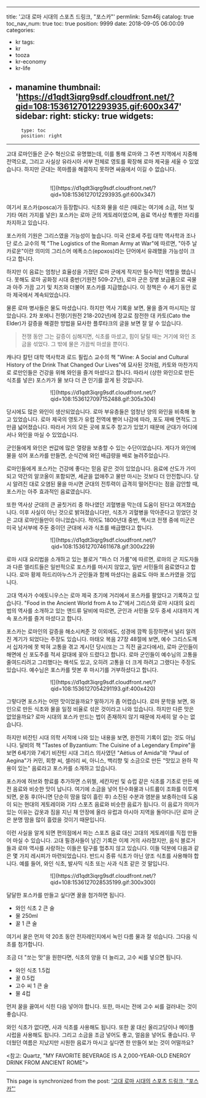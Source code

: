 
---
title: '고대 로마 시대의 스포츠 드링크, "포스카"'
permlink: 5zm46j
catalog: true
toc_nav_num: true
toc: true
position: 9999
date: 2018-09-05 06:00:09
categories:
- kr
tags:
- kr
- tooza
- kr-economy
- kr-life
- manamine
thumbnail: 'https://d1qdt3iqrg9sdf.cloudfront.net/?qid=108:1536127012293935.gif:600x347'
sidebar:
    right:
        sticky: true
widgets:
    -
        type: toc
        position: right
---


고대 로마인들은 군수 혁신으로 유명했는데, 이를 통해 로마와 그 주변 지역에서 지중해 전역으로, 그리고 사실상 유라시아 서부 전체로 영토를 확장해 로마 제국을 세울 수 있었습니다. 하지만 군대는 목마름을 해결하지 못하면 싸움에서 이길 수 없습니다.  
﻿
<center>
![](https://d1qdt3iqrg9sdf.cloudfront.net/?qid=108:1536127012293935.gif:600x347)
</center>

여기서 포스카(posca)가 등장합니다. 식초와 물을 섞은 (때로는 여기에 소금, 허브 및 기타 여러 가지를 넣은) 포스카는 로마 군의 게토레이였으며, 음료 역사상 특별한 자리를 차지하고 있습니다.  

포스카의 기원은 그리스였을 가능성이 높습니다. 미국 산호세 주립 대학 역사학과 조나단 로스 교수의 책 "The Logistics of the Roman Army at War"에 따르면, "아주 날카로운"이란 의미의 그리스어 에폭소스(epoxos)라는 단어에서 유래했을 가능성이 크다고 합니다. 

하지만 이 음료는 엄청난 효율성을 가졌던 로마 군에게 작지만 필수적인 역할을 했습니다. 못해도 로마 공화정 시대 중반(기원전 509-27년), 로마 군은 장병 보급품으로 곡물과 아주 가끔 고기 및 치즈와 더불어 포스카를 지급했습니다. 이 정책은 수 세기 동안 로마 제국에서 계속되었습니다. 

물론 로마 병사들은 물도 마셨습니다. 하지만 역사 기록을 보면, 물을 즐겨 마시지는 않았습니다.  2차 포에니 전쟁(기원전 218-202년)에 장교로 참전한 대 카토(Cato the Elder)가 갈증을 해결한 방법을 묘사한 플루타크의 글을 보면 잘 알 수 있습니다.  

> 전쟁 동안 그는 갈증이 심해지면, 식초를 마셨고, 힘이 달릴 때는 거기에 와인 조금을 섞었다. 그 밖에 물은 가끔씩 마셨을 뿐이다. 

캐나다 칼턴 대학 역사학과 로드 필립스 교수의 책 "Wine: A Social and Cultural History of the Drink That Changed Our Lives"에 묘사된 것처럼, 카토와 마찬가지로 로만인들은 건강을 위해 와인을 즐겨 마셨다고 합니다. 따라서 (상한 와인으로 만든 식초를 넣은)  포스카가 물 보다 더 큰 인기를 끌게 된 것입니다.  

<center>
![](https://d1qdt3iqrg9sdf.cloudfront.net/?qid=108:1536127097152488.gif:305x304)
</center>

당시에도 많은 와인이 생산되었습니다. 로마 부유층들은 엄청난 양의 와인을 비축해 놓고 있었습니다. 로마 제국의 영토가 유럽 전역에 뻗어 나감에 따라, 포도 재배 면적도 그만큼 넓어졌습니다. 따라서 거의 모든 곳에 포도주 창고가 있었기 때문에 군대가 어디에서나 와인을 마실 수 있었습니다.  

군인들에게 와인은 싼값에 많은 열량을 보충할 수 있는 수단이었습니다. 게다가 와인에 물을 섞어 포스카를 만들면, 순식간에 와인 배급량을 배로 늘려주었습니다.  

로마인들에게 포스카는 건강에 좋다는 믿음 같은 것이 있었습니다. 음료에 산도가 가미되고 약간의 알코올이 포함되면, 세균을 없애주고 물만 마시는 것보다 더 안전합니다. 당시 알려진 대로 오염된 물을 마시면 군대의 전투력이 급격히 떨어진다는 점을 감안할 때, 포스카는 아주 효과적인 음료였습니다.  

또한 역사상 군대의 큰 골칫거리 중 하나였던 괴혈병을 막는데 도움이 된다고 여겨졌습니다. 이후 사실이 아닌 것으로 밝혀졌습니다만, 식초가 괴혈병을 막아준다고 믿었던 것은 고대 로마인들만이 아니었습니다. 적어도 1800년대 중반, 멕시코 전쟁 중에 미군은 미국 남서부에 주둔 중이던 군대에 사과 식초를 배급했다고 합니다. 

<center>
![](https://d1qdt3iqrg9sdf.cloudfront.net/?qid=108:1536127074611678.gif:300x229)
</center>

로마 시대 요리법을 소개하고 있는 블로거 "파스 더 가룸"에 따르면, 로마의 군 지도자들과 다른 엘리트들은 일반적으로 포스카를 마시지 않았고, 일반 서민들의 음료였다고 합니다. 로마 황제 하드리아누스가 군인들과 함께 마셨다는 음료도 아마 포스카였을 것입니다. 

고대 역사가 수에토니우스는 로마 제국 초기에 거리에서 포스카를 팔았다고 기록하고 있습니다. "Food in the Ancient World from A to Z"에서 그리스와 로마 시대의 요리법의 역사를 소개하고 있는 앤드류 달비에 따르면, 군인과 서민들 모두 중세 시대까지 계속 포스카를 즐겨 마셨다고 합니다.  

포스카는 로마인의 갈증을 해소시켜준 것 이외에도, 성경에 깜짝 등장하면서 널리 알려진 계기가 되었다는 주장도 있습니다.  마태오 복음 27장 48절에 보면, 예수 그리스도께서 십자가에 못 박혀 고통을 겪고 계시던 당시(또는 그 직전 골고다에서), 로마 군인들이 해면에 신 포도주를 적셔 갈대에 꽂아 드렸다고 합니다. 로마 군인들이 예수님의 고통을 줄여드리려고 그리했다는 해석도 있고, 오히려 고통을 더 크게 하려고 그랬다는 주장도 있습니다. 예수님은 포스카를 맛본 후 마시기를 거부하셨다고 합니다. 

<center>
![](https://d1qdt3iqrg9sdf.cloudfront.net/?qid=108:1536127054291193.gif:400x420)
</center>

그렇다면 포스카는 어떤 맛이었을까요? 말하기가 좀 어렵습니다. 로마 문학을 보면,  와인으로 만든 식초와 물을 일정 비율로 섞은 것이라고 나와 있습니다. 하지만 다른 맛은 없었을까요? 로마 시대의 포스카 만드는 법이 존재하지 않기 때문에 자세히 알 수는 없습니다. 

하지만 비잔틴 시대 의학 서적에 나와 있는 내용을 보면, 완전히 기록이 없는 것도 아닙니다. 달비의 책 "Tastes of Byzantium: The Cuisine of a Legendary Empire"을 보면  6세기와 7세기 비잔틴 시대 그리스 의사였던 "Aëtius of Amida"와  "Paul of Aegina"가 커민, 회향 씨, 셀러리 씨, 아니스, 백리향 및 소금으로 만든 "맛있고 완하 작용이 있는" 음료라고 포스카를 소개하고 있습니다.  

포스카에 허브와 향료를 추가하면 스위첼, 세칸자빈 및 슈럽 같은 식초를 기초로 만든 예전 음료와 비슷한 맛이 납니다. 여기에 소금을 넣어 탄수화물과 나트륨이 조화를 이루게 되면, 운동 후(아니면 단순히 땀을 많이 흘린 후) 소진된 수분과 염분을 보충하는데 도움이 되는 현대의 게토레이와 기타 스포츠 음료와 비슷한 음료가 됩니다. 이 음료가 의미가 있는 이유는 갑옷과 짐을 지닌 채 안장에 올라 유럽과 아시아 지역을 돌아다니던 로마 군은 분명 땀을 많이 흘렸을 것이기 때문입니다.  

이런 사실을 알게 되면 편의점에서 파는 스포츠 음료 대신 고대의 게토레이를 직접 만들어 마실 수 있습니다. 고대 필경사들이 남긴 기록은 이제 거의 사라졌지만, 음식 블로거들과  로마 역사를 사랑하는 이들은 탐구를 멈추지 않고 있습니다. 이들 덕분에  다음과 같은 몇 가지 레시피가 마련되었습니다. 반드시 증류 식초가 아닌 양조 식초를 사용해야 합니다. 예를 들어, 와인 식초, 발사믹 식초 또는 사과 식초 같은 것 말입니다. 

<center>
![](https://d1qdt3iqrg9sdf.cloudfront.net/?qid=108:1536127028535199.gif:300x300)
</center>

달달한 포스카를 만들고 싶다면 꿀을 첨가하면 됩니다.  

- 와인 식초 2 큰 술 
- 물 250ml 
- 꿀 1 큰 술 

여기서 꿀은 먼저 약 20초 동안 전자레인지에서 녹인 다름 물과 잘 섞습니다. 그다음 식초를 첨가합니다.  

조금 더 "쏘는 맛"을 원한다면, 식초의 양을 더 늘리고, 고수 씨를 넣으면 됩니다. 

- 와인 식초 1.5컵 
- 꿀 0.5컵 
- 고수 씨 1 큰 술 
- 물 4컵 

먼저 꿀을 끓여서 식힌 다음 넣어야 합니다. 또한, 마시는 전에 고수 씨를 걸러내는 것이 좋습니다.  

와인 식초가 없다면, 사과 식초를 사용해도 됩니다. 또한 꿀 대신 올리고당이나 메이플 시럽을 사용해도 됩니다. 그리고 소금을 조금 넣어도 좋고, 얼음을 넣어도 좋습니다. 무더웠던 여름은 지났지만 시원한 음료가 마시고 싶다면 한 만들어 보는 것이 어떨까요? 

<참고: Quartz, "MY FAVORITE BEVERAGE IS A 2,000-YEAR-OLD ENERGY DRINK FROM ANCIENT ROME">

- - -

This page is synchronized from the post: ['고대 로마 시대의 스포츠 드링크, "포스카"'](https://steemit.com/@pius.pius/5zm46j)
